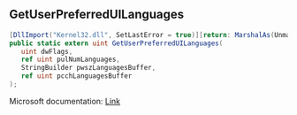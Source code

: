 ## GetUserPreferredUILanguages

```csharp
[DllImport("Kernel32.dll", SetLastError = true)][return: MarshalAs(UnmanagedType.U4)]
public static extern uint GetUserPreferredUILanguages(
   uint dwFlags,
   ref uint pulNumLanguages,
   StringBuilder pwszLanguagesBuffer,
   ref uint pcchLanguagesBuffer
);
```

Microsoft documentation: [Link](https://docs.microsoft.com/en-us/windows/win32/api/winnls/nf-winnls-getuserpreferreduilanguages)
